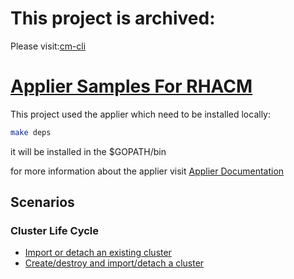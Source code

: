 [comment]: # ( Copyright Contributors to the Open Cluster Management project )

# This project is archived:
Please visit:[cm-cli](https://github.com/open-cluster-management/cm-cli)

# [Applier Samples For RHACM](#getting-started)

This project used the applier which need to be installed locally:
```bash
make deps
```
it will be installed in the $GOPATH/bin

for more information about the applier visit [Applier Documentation](https://github.com/open-cluster-management/applier/blob/main/README.md)

## Scenarios
### Cluster Life Cycle

- [Import or detach an existing cluster](./import-cluster/README.md)
- [Create/destroy and import/detach a cluster](./create-cluster/README.md)
